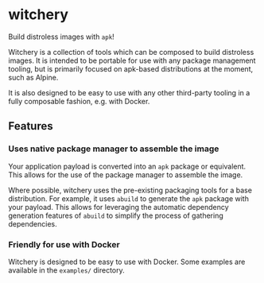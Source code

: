 # witchery

Build distroless images with `apk`!

Witchery is a collection of tools which can be composed to build
distroless images.  It is intended to be portable for use with
any package management tooling, but is primarily focused on apk-based
distributions at the moment, such as Alpine.

It is also designed to be easy to use with any other third-party
tooling in a fully composable fashion, e.g. with Docker.

## Features

### Uses native package manager to assemble the image

Your application payload is converted into an `apk` package or
equivalent.  This allows for the use of the package manager to
assemble the image.

Where possible, witchery uses the pre-existing packaging tools
for a base distribution.  For example, it uses `abuild` to generate
the `apk` package with your payload.  This allows for leveraging
the automatic dependency generation features of `abuild` to
simplify the process of gathering dependencies.

### Friendly for use with Docker

Witchery is designed to be easy to use with Docker.  Some examples
are available in the `examples/` directory.
